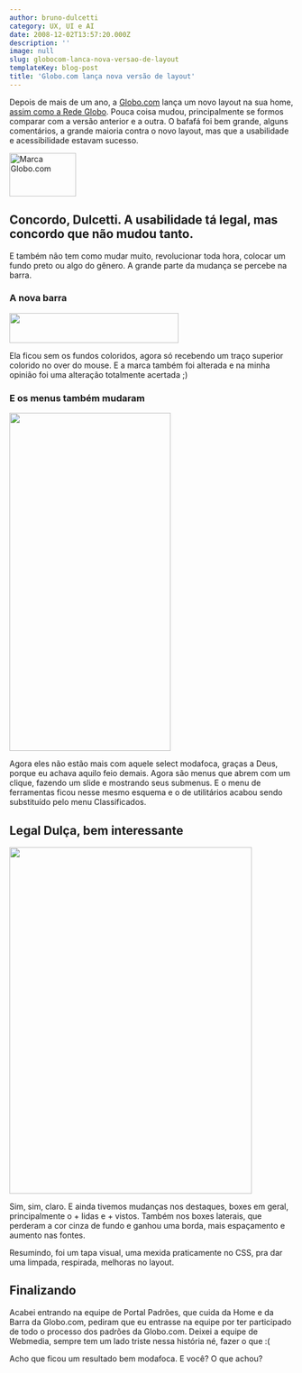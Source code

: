 ```yaml
---
author: bruno-dulcetti
category: UX, UI e AI
date: 2008-12-02T13:57:20.000Z
description: ''
image: null
slug: globocom-lanca-nova-versao-de-layout
templateKey: blog-post
title: 'Globo.com lança nova versão de layout'
---
```


Depois de mais de um ano, a <a href="http://www.globo.com">Globo.com</a> lança um novo layout na sua home, <a href="/rede-globo-lanca-layout-dentro-dos-padroes">assim como a Rede Globo</a>. Pouca coisa mudou, principalmente se formos comparar com a versão anterior e a outra. O bafafá foi bem grande, alguns comentários, a grande maioria contra o novo layout, mas que a usabilidade e acessibilidade estavam sucesso.

<img src="/assets/images/posts/marca-globo.gif" alt="Marca Globo.com" width="118" height="77" class="aligncenter size-full wp-image-400" />

## Concordo, Dulcetti. A usabilidade tá legal, mas concordo que não mudou tanto.

E também não tem como mudar muito, revolucionar toda hora, colocar um fundo preto ou algo do gênero. A grande parte da mudança se percebe na barra.

### A nova barra

<img src="/assets/images/posts/barra-comparacao-300x53.jpg" alt="" title="Comparação entre as barras" width="300" height="53" class="aligncenter size-medium wp-image-399" />

Ela ficou sem os fundos coloridos, agora só recebendo um traço superior colorido no over do mouse. E a marca também foi alterada e na minha opinião foi uma alteração totalmente acertada ;)

### E os menus também mudaram

<img src="/assets/images/posts/menu-comparacao.jpg" alt="" title="Comparação entre os menus" width="286" height="600" class="aligncenter size-full wp-image-402" />

Agora eles não estão mais com aquele select modafoca, graças a Deus, porque eu achava aquilo feio demais. Agora são menus que abrem com um clique, fazendo um slide e mostrando seus submenus. E o menu de ferramentas ficou nesse mesmo esquema e o de utilitários acabou sendo substituído pelo menu Classificados.

## Legal Dulça, bem interessante

<img src="/assets/images/posts/boxes-laterais-comparacao.jpg" alt="" title="Comparação entre os boxes" width="430" height="615" class="aligncenter size-full wp-image-401" />

Sim, sim, claro. E ainda tivemos mudanças nos destaques, boxes em geral, principalmente o + lidas e + vistos. Também nos boxes laterais, que perderam a cor cinza de fundo e ganhou uma borda, mais espaçamento e aumento nas fontes.

Resumindo, foi um tapa visual, uma mexida praticamente no CSS, pra dar uma limpada, respirada, melhoras no layout.

## Finalizando

Acabei entrando na equipe de Portal Padrões, que cuida da Home e da Barra da Globo.com, pediram que eu entrasse na equipe por ter participado de todo o processo dos padrões da Globo.com. Deixei a equipe de Webmedia, sempre tem um lado triste nessa história né, fazer o que :(

Acho que ficou um resultado bem modafoca. E você? O que achou?
